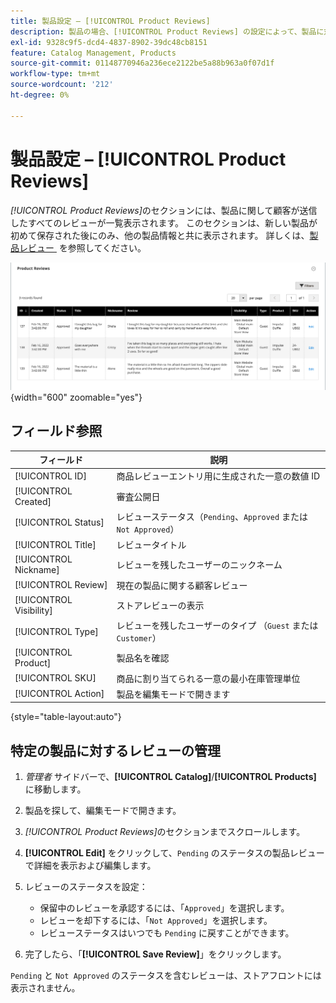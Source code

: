 ```yaml
---
title: 製品設定 – [!UICONTROL Product Reviews]
description: 製品の場合、[!UICONTROL Product Reviews] の設定によって、製品に対して送信されたレビューへのアクセス権が提供され、保留中のレビューのステータスが編集されます。
exl-id: 9328c9f5-dcd4-4837-8902-39dc48cb8151
feature: Catalog Management, Products
source-git-commit: 01148770946a236ece2122be5a88b963a0f07d1f
workflow-type: tm+mt
source-wordcount: '212'
ht-degree: 0%

---
```


# 製品設定 – [!UICONTROL Product Reviews]

_[!UICONTROL Product Reviews]_&#x200B;のセクションには、製品に関して顧客が送信したすべてのレビューが一覧表示されます。 このセクションは、新しい製品が初めて保存された後にのみ、他の製品情報と共に表示されます。 詳しくは、[&#x200B; 製品レビュー &#x200B;](../merchandising-promotions/product-reviews.md) を参照してください。

![&#x200B; 製品レビュー &#x200B;](./assets/product-review.png){width="600" zoomable="yes"}

## フィールド参照

| フィールド | 説明 |
|--- |--- |
| [!UICONTROL ID] | 商品レビューエントリ用に生成された一意の数値 ID |
| [!UICONTROL Created] | 審査公開日 |
| [!UICONTROL Status] | レビューステータス（`Pending`、`Approved` または `Not Approved`） |
| [!UICONTROL Title] | レビュータイトル |
| [!UICONTROL Nickname] | レビューを残したユーザーのニックネーム |
| [!UICONTROL Review] | 現在の製品に関する顧客レビュー |
| [!UICONTROL Visibility] | ストアレビューの表示 |
| [!UICONTROL Type] | レビューを残したユーザーのタイプ （`Guest` または `Customer`） |
| [!UICONTROL Product] | 製品名を確認 |
| [!UICONTROL SKU] | 商品に割り当てられる一意の最小在庫管理単位 |
| [!UICONTROL Action] | 製品を編集モードで開きます |

{style="table-layout:auto"}

## 特定の製品に対するレビューの管理

1. _管理者_ サイドバーで、**[!UICONTROL Catalog]**/**[!UICONTROL Products]** に移動します。

1. 製品を探して、編集モードで開きます。

1. _[!UICONTROL Product Reviews]_&#x200B;のセクションまでスクロールします。

1. **[!UICONTROL Edit]** をクリックして、`Pending` のステータスの製品レビューで詳細を表示および編集します。

1. レビューのステータスを設定：

   - 保留中のレビューを承認するには、「`Approved`」を選択します。
   - レビューを却下するには、「`Not Approved`」を選択します。
   - レビューステータスはいつでも `Pending` に戻すことができます。

1. 完了したら、「**[!UICONTROL Save Review]**」をクリックします。

`Pending` と `Not Approved` のステータスを含むレビューは、ストアフロントには表示されません。
